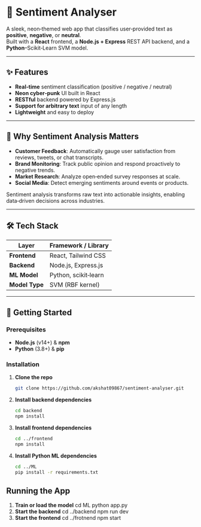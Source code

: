 # 🚀 Sentiment Analyser

A sleek, neon‑themed web app that classifies user‑provided text as **positive**, **negative**, or **neutral**.  
Built with a **React** frontend, a **Node.js + Express** REST API backend, and a **Python**–Scikit‑Learn SVM model.

---


## ✨ Features

- **Real‑time** sentiment classification (positive / negative / neutral)  
- **Neon cyber‑punk** UI built in React  
- **RESTful** backend powered by Express.js  
- **Support for arbitrary text** input of any length  
- **Lightweight** and easy to deploy  

---

## 🤔 Why Sentiment Analysis Matters

- **Customer Feedback**: Automatically gauge user satisfaction from reviews, tweets, or chat transcripts.  
- **Brand Monitoring**: Track public opinion and respond proactively to negative trends.  
- **Market Research**: Analyze open‐ended survey responses at scale.  
- **Social Media**: Detect emerging sentiments around events or products.

Sentiment analysis transforms raw text into actionable insights, enabling data‐driven decisions across industries.

---

## 🛠️ Tech Stack

| Layer         | Framework / Library     |
| ------------- | ----------------------- |
| **Frontend**  | React, Tailwind CSS     |
| **Backend**   | Node.js, Express.js     |
| **ML Model**  | Python, scikit‑learn    |
| **Model Type**| SVM (RBF kernel)        |

---

## 🔧 Getting Started

### Prerequisites

- **Node.js** (v14+) & **npm**  
- **Python** (3.8+) & **pip**  

### Installation

1. **Clone the repo**  
   ```bash
   git clone https://github.com/akshat09867/sentiment‑analyser.git
2. **Install backend dependencies**
    ```bash
    cd backend
    npm install
3. **Install frontend dependencies**
    ```bash
    cd ../frontend
    npm install     
4. **Install Python ML dependencies** 
    ```bash
    cd ../ML
    pip install -r requirements.txt

## Running the App
1. **Train or load the model**
cd ML
python app.py
2. **Start the backend**
cd ../backend
npm run dev
3. **Start the frontend**
cd ../frotnend
npm start
